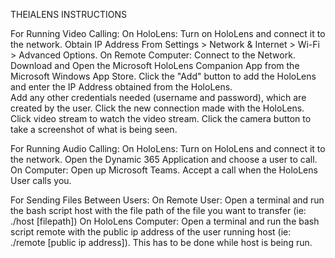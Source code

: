 THEIALENS INSTRUCTIONS

For Running Video Calling:
  On HoloLens: Turn on HoloLens and connect it to the network.
               Obtain IP Address From Settings > Network & Internet > Wi-Fi > Advanced Options. 
  On Remote Computer: Connect to the Network. Download and Open the Microsoft HoloLens Companion App from the Microsoft Windows App Store. 
                      Click the "Add" button to add the HoloLens and enter the IP Address obtained from the HoloLens.  
                      Add any other credentials needed (username and password), which are created by the user. 
                      Click the new connection made with the HoloLens.
                      Click video stream to watch the video stream.
                      Click the camera button to take a screenshot of what is being seen.
                      
For Running Audio Calling:
  On HoloLens: Turn on HoloLens and connect it to the network.
               Open the Dynamic 365 Application and choose a user to call.
  On Computer: Open up Microsoft Teams.
               Accept a call when the HoloLens User calls you.
               
For Sending Files Between Users:
  On Remote User: Open a terminal and run the bash script host with the file path of the file you want to transfer (ie: ./host [filepath])
  On HoloLens Computer: Open a terminal and run the bash script remote with the public ip address of the user running host (ie: ./remote [public ip address]). This has to be done while host is being run.
